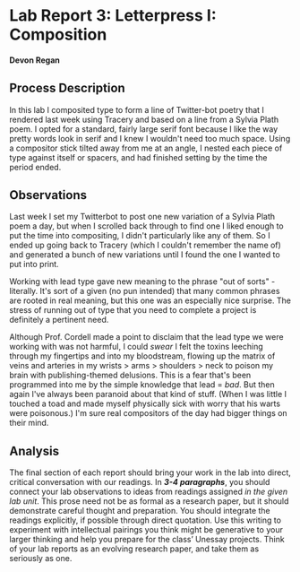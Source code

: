 # Lab Report 3: Letterpress I: Composition

#### Devon Regan

## Process Description

In this lab I composited type to form a line of Twitter-bot poetry that I rendered last week using Tracery and based on a line from a Sylvia Plath poem. I opted for a standard, fairly large serif font because I like the way pretty words look in serif and I knew I wouldn't need too much space. Using a compositor stick tilted away from me at an angle, I nested each piece of type against itself or spacers, and had finished setting by the time the period ended.

## Observations

Last week I set my Twitterbot to post one new variation of a Sylvia Plath poem a day, but when I scrolled back through to find one I liked enough to put the time into compositing, I didn't particularly like any of them. So I ended up going back to Tracery (which I couldn't remember the name of) and generated a bunch of new variations until I found the one I wanted to put into print.

Working with lead type gave new meaning to the phrase "out of sorts" - literally. It's sort of a given (no pun intended) that many common phrases are rooted in real meaning, but this one was an especially nice surprise. The stress of running out of type that you need to complete a project is definitely a pertinent need.

Although Prof. Cordell made a point to disclaim that the lead type we were working with was not harmful, I could *swear* I felt the toxins leeching through my fingertips and into my bloodstream, flowing up the matrix of veins and arteries in my wrists > arms > shoulders > neck to poison my brain with publishing-themed delusions. This is a fear that's been programmed into me by the simple knowledge that lead = *bad*. But then again I've always been paranoid about that kind of stuff. (When I was little I touched a toad and made myself physically sick with worry that his warts were poisonous.) I'm sure real compositors of the day had bigger things on their mind.

## Analysis

The final section of each report should bring your work in the lab into direct, critical conversation with our readings. In **_3-4 paragraphs_**, you should connect your lab observations to ideas from readings assigned _in the given lab unit_. This prose need not be as formal as a research paper, but it should demonstrate careful thought and preparation. You should integrate the readings explicitly, if possible through direct quotation. Use this writing to experiment with intellectual pairings you think might be generative to your larger thinking and help you prepare for the class’ Unessay projects. Think of your lab reports as an evolving research paper, and take them as seriously as one.
